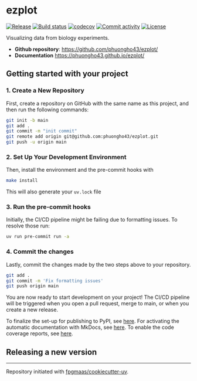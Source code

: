 # ezplot

[![Release](https://img.shields.io/github/v/release/phuongho43/ezplot)](https://img.shields.io/github/v/release/phuongho43/ezplot)
[![Build status](https://img.shields.io/github/actions/workflow/status/phuongho43/ezplot/main.yml?branch=main)](https://github.com/phuongho43/ezplot/actions/workflows/main.yml?query=branch%3Amain)
[![codecov](https://codecov.io/gh/phuongho43/ezplot/branch/main/graph/badge.svg)](https://codecov.io/gh/phuongho43/ezplot)
[![Commit activity](https://img.shields.io/github/commit-activity/m/phuongho43/ezplot)](https://img.shields.io/github/commit-activity/m/phuongho43/ezplot)
[![License](https://img.shields.io/github/license/phuongho43/ezplot)](https://img.shields.io/github/license/phuongho43/ezplot)

Visualizing data from biology experiments.

- **Github repository**: <https://github.com/phuongho43/ezplot/>
- **Documentation** <https://phuongho43.github.io/ezplot/>

## Getting started with your project

### 1. Create a New Repository

First, create a repository on GitHub with the same name as this project, and then run the following commands:

```bash
git init -b main
git add .
git commit -m "init commit"
git remote add origin git@github.com:phuongho43/ezplot.git
git push -u origin main
```

### 2. Set Up Your Development Environment

Then, install the environment and the pre-commit hooks with

```bash
make install
```

This will also generate your `uv.lock` file

### 3. Run the pre-commit hooks

Initially, the CI/CD pipeline might be failing due to formatting issues. To resolve those run:

```bash
uv run pre-commit run -a
```

### 4. Commit the changes

Lastly, commit the changes made by the two steps above to your repository.

```bash
git add .
git commit -m 'Fix formatting issues'
git push origin main
```

You are now ready to start development on your project!
The CI/CD pipeline will be triggered when you open a pull request, merge to main, or when you create a new release.

To finalize the set-up for publishing to PyPI, see [here](https://fpgmaas.github.io/cookiecutter-uv/features/publishing/#set-up-for-pypi).
For activating the automatic documentation with MkDocs, see [here](https://fpgmaas.github.io/cookiecutter-uv/features/mkdocs/#enabling-the-documentation-on-github).
To enable the code coverage reports, see [here](https://fpgmaas.github.io/cookiecutter-uv/features/codecov/).

## Releasing a new version



---

Repository initiated with [fpgmaas/cookiecutter-uv](https://github.com/fpgmaas/cookiecutter-uv).
